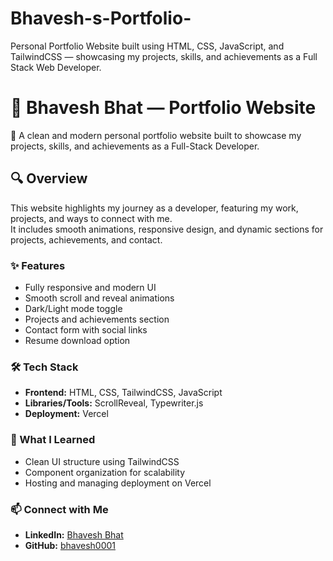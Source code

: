 # Bhavesh-s-Portfolio-
 Personal Portfolio Website built using HTML, CSS, JavaScript, and TailwindCSS — showcasing my projects, skills, and achievements as a Full Stack Web Developer.
# 💼 Bhavesh Bhat — Portfolio Website

🚀 A clean and modern personal portfolio website built to showcase my projects, skills, and achievements as a Full-Stack Developer.

## 🔍 Overview
This website highlights my journey as a developer, featuring my work, projects, and ways to connect with me.  
It includes smooth animations, responsive design, and dynamic sections for projects, achievements, and contact.

### ✨ Features
- Fully responsive and modern UI  
- Smooth scroll and reveal animations  
- Dark/Light mode toggle  
- Projects and achievements section  
- Contact form with social links  
- Resume download option  

### 🛠️ Tech Stack
- **Frontend:** HTML, CSS, TailwindCSS, JavaScript  
- **Libraries/Tools:** ScrollReveal, Typewriter.js  
- **Deployment:** Vercel  

### 🧠 What I Learned
- Clean UI structure using TailwindCSS  
- Component organization for scalability  
- Hosting and managing deployment on Vercel  

### 📫 Connect with Me
- **LinkedIn:** [Bhavesh Bhat](https://www.linkedin.com/in/bhaveshh-bhat-642932228/)
- **GitHub:** [bhavesh0001](https://github.com/bhavesh0001)

